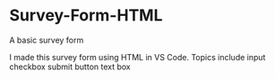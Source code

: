 # Survey-Form-HTML
A basic survey form

I made this survey form using HTML in VS Code.
Topics include 
input
checkbox
submit button
text box
